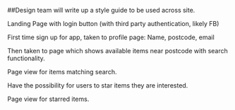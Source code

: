 
##Design team will write up a style guide to be used across site.


Landing Page with login button (with third party authentication, likely FB)

First time sign up for app, taken to profile page: Name, postcode, email

Then taken to page which shows available items near postcode with search functionality.

Page view for items matching search.

Have the possibility for users to star items they are interested.

Page view for starred items.
